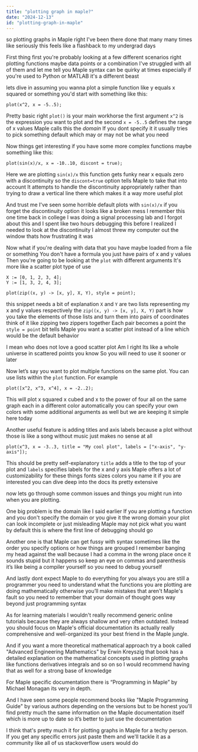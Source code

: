 ```yaml
---
title: "plotting graph in maple?"
date: "2024-12-13"
id: "plotting-graph-in-maple"
---
```


 so plotting graphs in Maple right I've been there done that many many times like seriously this feels like a flashback to my undergrad days

First thing first you're probably looking at a few different scenarios right plotting functions maybe data points or a combination I've struggled with all of them and let me tell you Maple syntax can be quirky at times especially if you're used to Python or MATLAB it's a different beast

lets dive in assuming you wanna plot a simple function like y equals x squared or something you'd start with something like this:

```maple
plot(x^2, x = -5..5);
```

Pretty basic right `plot()` is your main workhorse the first argument `x^2` is the expression you want to plot and the second `x = -5..5` defines the range of x values Maple calls this the *domain* If you dont specify it it usually tries to pick something default which may or may not be what you need

Now things get interesting if you have some more complex functions maybe something like this:

```maple
plot(sin(x)/x, x = -10..10, discont = true);
```

Here we are plotting `sin(x)/x` this function gets funky near x equals zero with a discontinuity so the `discont=true` option tells Maple to take that into account It attempts to handle the discontinuity appropriately rather than trying to draw a vertical line there which makes it a way more useful plot

And trust me I've seen some horrible default plots with `sin(x)/x` if you forget the discontinuity option it looks like a broken mess I remember this one time back in college I was doing a signal processing lab and I forgot about this and I spent like two hours debugging this before I realized I needed to look at the discontinuity I almost threw my computer out the window thats how frustrating it was

Now what if you're dealing with data that you have maybe loaded from a file or something You don't have a formula you just have pairs of x and y values Then you're going to be looking at the `plot` with different arguments It's more like a scatter plot type of use

```maple
X := [0, 1, 2, 3, 4];
Y := [1, 3, 2, 4, 3];

plot(zip((x, y) -> [x, y], X, Y), style = point);
```

 this snippet needs a bit of explanation `X` and `Y` are two lists representing my x and y values respectively the `zip((x, y) -> [x, y], X, Y)` part is how you take the elements of those lists and turn them into pairs of coordinates think of it like zipping two zippers together Each pair becomes a point the `style = point` bit tells Maple you want a scatter plot instead of a line which would be the default behavior

I mean who does not love a good scatter plot Am I right Its like a whole universe in scattered points you know So you will need to use it sooner or later

Now let’s say you want to plot multiple functions on the same plot. You can use lists within the `plot` function. For example

```maple
plot([x^2, x^3, x^4], x = -2..2);
```

This will plot x squared x cubed and x to the power of four all on the same graph each in a different color automatically you can specify your own colors with some additional arguments as well but we are keeping it simple here today

Another useful feature is adding titles and axis labels because a plot without those is like a song without music just makes no sense at all

```maple
plot(x^3, x = -3..3, title = "My cool plot", labels = ["x-axis", "y-axis"]);
```

This should be pretty self-explanatory `title` adds a title to the top of your plot and `labels` specifies labels for the x and y axis Maple offers a lot of customizability for these things fonts sizes colors you name it if you are interested you can dive deep into the docs its pretty extensive

now lets go through some common issues and things you might run into when you are plotting.

One big problem is the domain like I said earlier If you are plotting a function and you don't specify the domain or you give it the wrong domain your plot can look incomplete or just misleading Maple may not pick what you want by default this is where the first line of debugging should go

Another one is that Maple can get fussy with syntax sometimes like the order you specify options or how things are grouped I remember banging my head against the wall because I had a comma in the wrong place once it sounds stupid but it happens so keep an eye on commas and parenthesis it’s like being a compiler yourself so you need to debug yourself

And lastly dont expect Maple to do everything for you always you are still a programmer you need to understand what the functions you are plotting are doing mathematically otherwise you’ll make mistakes that aren't Maple's fault so you need to remember that your domain of thought goes way beyond just programming syntax

As for learning materials I wouldn't really recommend generic online tutorials because they are always shallow and very often outdated. Instead you should focus on Maple's official documentation its actually really comprehensive and well-organized its your best friend in the Maple jungle.

And if you want a more theoretical mathematical approach try a book called "Advanced Engineering Mathematics" by Erwin Kreyszig that book has a detailed explanation on the mathematical concepts used in plotting graphs like functions derivatives integrals and so on so I would recommend having that as well for a strong base of knowledge

For Maple specific documentation there is “Programming in Maple” by Michael Monagan its very in depth.

And I have seen some people recommend books like "Maple Programming Guide" by various authors depending on the versions but to be honest you'll find pretty much the same information on the Maple documentation itself which is more up to date so it’s better to just use the documentation

I think that's pretty much it for plotting graphs in Maple for a techy person. If you get any specific errors just paste them and we'll tackle it as a community like all of us stackoverflow users would do
